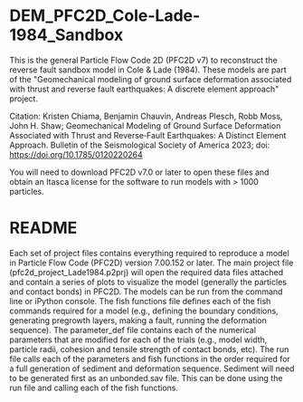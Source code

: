 # DEM_PFC2D_Cole-Lade-1984_Sandbox
This is the general Particle Flow Code 2D (PFC2D v7) to reconstruct the reverse fault sandbox model in Cole &amp; Lade (1984). These models are part of the "Geomechanical modeling of ground surface deformation associated with thrust and reverse fault earthquakes: A discrete element approach" project. 

Citation: Kristen Chiama, Benjamin Chauvin, Andreas Plesch, Robb Moss, John H. Shaw; Geomechanical Modeling of Ground Surface Deformation Associated with Thrust and Reverse‐Fault Earthquakes: A Distinct Element Approach. Bulletin of the Seismological Society of America 2023; doi: https://doi.org/10.1785/0120220264

You will need to download PFC2D v7.0 or later to open these files and obtain an Itasca license for the software to run models with > 1000 particles. 

# README
Each set of project files contains everything required to reproduce a model in Particle Flow Code (PFC2D) version 7.00.152 or later. The main project file (pfc2d_project_Lade1984.p2prj) will open the required data files attached and contain a series of plots to visualize the model (generally the particles and contact bonds) in PFC2D. The models can be run from the command line or iPython console. The fish functions file defines each of the fish commands required for a model (e.g., defining the boundary conditions, generating pregrowth layers, making a fault, running the deformation sequence). The parameter_def file contains each of the numerical parameters that are modified for each of the trials (e.g., model width, particle radii, cohesion and tensile strength of contact bonds, etc). The run file calls each of the parameters and fish functions in the order required for a full generation of sediment and deformation sequence. Sediment will need to be generated first as an unbonded.sav file. This can be done using the run file and calling each of the fish functions. 
